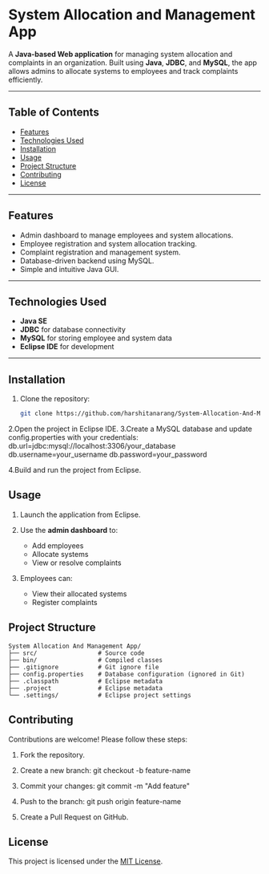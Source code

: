 # System Allocation and Management App

A **Java-based Web application** for managing system allocation and complaints in an organization. Built using **Java**, **JDBC**, and **MySQL**, the app allows admins to allocate systems to employees and track complaints efficiently.

---

## Table of Contents
- [Features](#features)
- [Technologies Used](#technologies-used)
- [Installation](#installation)
- [Usage](#usage)
- [Project Structure](#project-structure)
- [Contributing](#contributing)
- [License](#license)

---

## Features
- Admin dashboard to manage employees and system allocations.
- Employee registration and system allocation tracking.
- Complaint registration and management system.
- Database-driven backend using MySQL.
- Simple and intuitive Java GUI.

---

## Technologies Used
- **Java SE**  
- **JDBC** for database connectivity  
- **MySQL** for storing employee and system data  
- **Eclipse IDE** for development  

---

## Installation
1. Clone the repository:
   ```bash
   git clone https://github.com/harshitanarang/System-Allocation-And-Management-App.git

2.Open the project in Eclipse IDE.
3.Create a MySQL database and update config.properties with your credentials:
    db.url=jdbc:mysql://localhost:3306/your_database
    db.username=your_username
    db.password=your_password
    
4.Build and run the project from Eclipse.


## Usage

1. Launch the application from Eclipse.

2. Use the **admin dashboard** to:
   - Add employees
   - Allocate systems
   - View or resolve complaints

3. Employees can:
   - View their allocated systems
   - Register complaints


## Project Structure

```   
System Allocation And Management App/
├── src/                 # Source code
├── bin/                 # Compiled classes
├── .gitignore           # Git ignore file
├── config.properties    # Database configuration (ignored in Git)
├── .classpath           # Eclipse metadata
├── .project             # Eclipse metadata
└── .settings/           # Eclipse project settings
```

## Contributing

Contributions are welcome! Please follow these steps:

1. Fork the repository.

2. Create a new branch:
   git checkout -b feature-name
   
3. Commit your changes:
   git commit -m "Add feature"
   
4. Push to the branch:
   git push origin feature-name

5. Create a Pull Request on GitHub.

## License
This project is licensed under the [MIT License](LICENSE).

   



    
